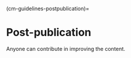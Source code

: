 (cm-guidelines-postpublication)=

# Post-publication

Anyone can contribute in improving the content. 